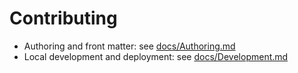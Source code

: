 # Contributing

- Authoring and front matter: see [docs/Authoring.md](../docs/Authoring.md)
- Local development and deployment: see [docs/Development.md](../docs/Development.md)